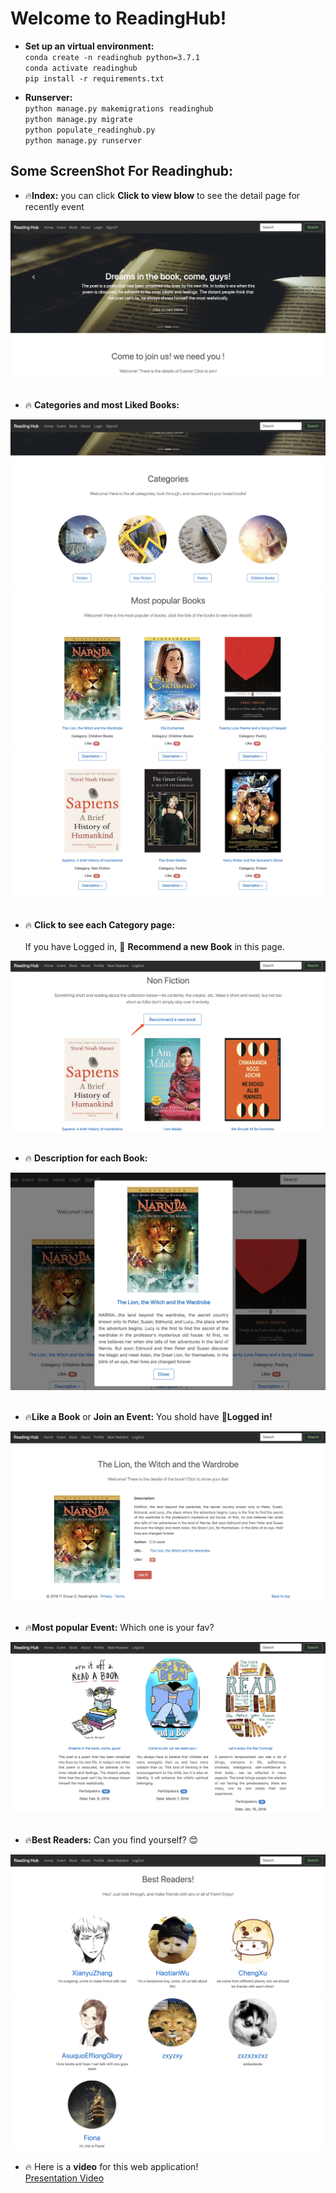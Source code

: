 # Welcome to ReadingHub!
* **Set up an virtual environment:**<br>
`conda create -n readinghub python=3.7.1`<br>
`conda activate readinghub`<br>
`pip install -r requirements.txt`<br>

* **Runserver:**<br>
`python manage.py makemigrations readinghub`<br>
`python manage.py migrate`<br>
`python populate_readinghub.py`<br>
`python manage.py runserver`<br>

## Some ScreenShot For Readinghub:
* :fire:**Index:** you can click **Click to view blow** to see the detail page for recently event

![image](https://github.com/xianyuzhang0709/ReadingHub_TeamProject/blob/master/EPreSlideScreenShot/page1.jpeg)
<br><br>
* :fire: **Categories and most Liked Books:** <br>

![image](https://github.com/xianyuzhang0709/ReadingHub_TeamProject/blob/master/EPreSlideScreenShot/i0.jpeg)<br>
![image](https://github.com/xianyuzhang0709/ReadingHub_TeamProject/blob/master/EPreSlideScreenShot/i3.jpeg)<br>
![image](https://github.com/xianyuzhang0709/ReadingHub_TeamProject/blob/master/EPreSlideScreenShot/i4.jpeg)
<br><br>

* :fire: **Click to see each Category page:** <br><br>
      If you have Logged in, :dizzy: **Recommend a new Book** in this page.  <br>

![image](https://github.com/xianyuzhang0709/ReadingHub_TeamProject/blob/master/EPreSlideScreenShot/cbr.jpeg)
<br><br>

* :fire: **Description for each Book:**<br>

![image](https://github.com/xianyuzhang0709/ReadingHub_TeamProject/blob/master/EPreSlideScreenShot/i2.jpeg)
<br><br>

* :fire:**Like a Book** or **Join an Event:**  You shold have :dizzy:**Logged in!**<br>

![image](https://github.com/xianyuzhang0709/ReadingHub_TeamProject/blob/master/EPreSlideScreenShot/b1.jpeg)
<br><br>
* :fire:**Most popular Event:** Which one is your fav?<br>

![image](https://github.com/xianyuzhang0709/ReadingHub_TeamProject/blob/master/EPreSlideScreenShot/enew.jpeg)
<br><br>
* :fire:**Best Readers:** Can you find yourself? :blush:<br>

![image](https://github.com/xianyuzhang0709/ReadingHub_TeamProject/blob/master/EPreSlideScreenShot/best2.png)<br>
![image](https://github.com/xianyuzhang0709/ReadingHub_TeamProject/blob/master/EPreSlideScreenShot/best3.jpeg)

* :fire: Here is a **video** for this web application!<br>
[Presentation Video](https://youtu.be/NXFdqh3Qg6E)
